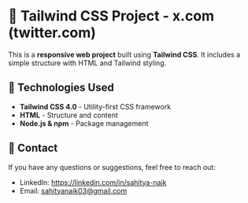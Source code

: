 # 🚀 Tailwind CSS Project - x.com (twitter.com)

This is a **responsive web project** built using **Tailwind CSS**. It includes a simple structure with HTML and Tailwind styling.

## 🎨 Technologies Used
- **Tailwind CSS 4.0** - Utility-first CSS framework
- **HTML** - Structure and content
- **Node.js & npm** - Package management

## 📩 Contact
If you have any questions or suggestions, feel free to reach out:

- LinkedIn: https://linkedin.com/in/sahitya-naik
- Email: sahityanaik03@gmail.com
